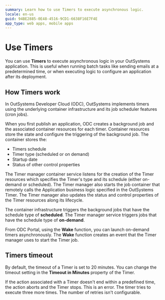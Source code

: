 ```yaml
---
summary: Learn how to use Timers to execute asynchronous logic. 
locale: en-us
guid: 94BE2885-0E48-4516-9CD1-6638F16E7F4E
app_type: web apps, mobile apps
---
```


# Use Timers

You can use **Timers** to execute asynchronous logic in your OutSystems application. This is useful when running batch tasks like sending emails at a predetermined time, or when executing logic to configure an application after its deployment.

## How Timers work 

In OutSystems Developer Cloud (ODC), OutSystems implements timers using the underlying container infrastructure and its job scheduler features (cron jobs).

When you first publish an application, ODC creates a background job and the associated container resources for each timer. Container resources store the state and configure the triggering of the background job. The container stores the:

* Timers schedule
* Timer type (scheduled or on demand)
* Startup date
* Status of other control properties

The Timer manager container service listens for the creation of the Timer resources which specifies the Timer's type and its schedule (either on-demand or scheduled). The Timer manager also starts the job container that remotely calls the Application business logic specified in the OutSystems Timer. The Timer manager also updates the status and control properties of the Timer resources along its lifecycle.

The container infrastructure triggers the background jobs that have the schedule type of **scheduled**. The Timer manager service triggers jobs that have the schedule type of **on-demand**.

From ODC Portal, using the **Wake** function, you can launch on-demand timers asynchronously. The **Wake** function creates an event that the Timer manager uses to start the Timer job.

## Timers timeout

By default, the timeout of a Timer is set to 20 minutes. You can change the timeout setting in the **Timeout in Minutes** property of the Timer.

If the action associated with a Timer doesn't end within a predefined time, the action aborts and the Timer stops. This is an error. The timer tries to execute three more times. The number of retries isn't configurable.

